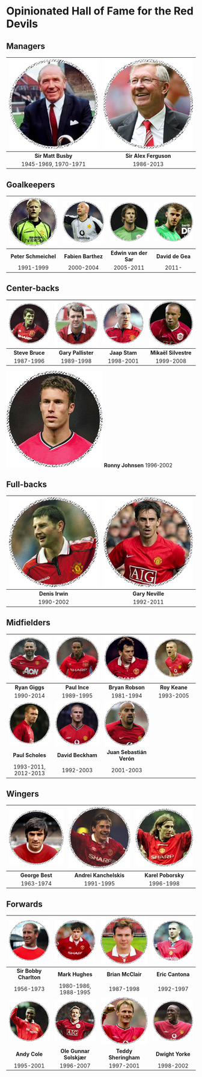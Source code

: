 # Opinionated Hall of Fame for the Red Devils

## Managers

![](managers/matt-busby.png) | ![](managers/alex-ferguson.png)
:---------------------------:|:------------------------------:
**Sir Matt Busby**           | **Sir Alex Ferguson**
1945-1969, 1970-1971         | 1986-2013

## Goalkeepers

![](gk/schmeichel.png) | ![](gk/barthez.png) | ![](gk/van-der-sar.png) | ![](gk/de-gea.png)
:---------------------:|:-------------------:|:-----------------------:|:-----------------:
**Peter Schmeichel**   | **Fabien Barthez**  | **Edwin van der Sar**   | **David de Gea**
1991-1999              | 2000-2004           | 2005-2011               | 2011-

## Center-backs

![](cb/bruce.png)   | ![](cb/pallister.png) | ![](cb/stam.png) | ![](cb/silvestre.png)
:------------------:|:---------------------:|:----------------:|:--------------------:
**Steve Bruce**     | **Gary Pallister**    | **Jaap Stam**    | **Mikaël Silvestre**
1987-1996           | 1989-1998             | 1998-2001        | 1999-2008
![](cb/johnsen.png)
**Ronny Johnsen**
1996-2002

## Full-backs

![](fb/irwin.png) | ![](fb/gary-neville.png)
:----------------:|:-----------------------:
**Denis Irwin**   | **Gary Neville**
1990-2002         | 1992-2011

## Midfielders

![](mf/giggs.png)    | ![](mf/paul-ince.png) | ![](mf/bryan-robson.png) | ![](mf/roy-keane.png)
:-------------------:|:---------------------:|:------------------------:|:--------------------:
**Ryan Giggs**       | **Paul Ince**         | **Bryan Robson**         | **Roy Keane**
1990-2014            | 1989-1995             | 1981-1994                | 1993-2005
![](mf/scholes.png)  | ![](mf/beckham.png)   | ![](mf/veron.png)
**Paul Scholes**     | **David Beckham**     | **Juan Sebastián Verón**
1993-2011, 2012-2013 | 1992-2003             | 2001-2003

## Wingers

![](wingers/george-best.png) | ![](wingers/kanchelskis.png) | ![](wingers/poborsky.png)
:---------------------------:|:----------------------------:|:------------------------:
**George Best**              | **Andrei Kanchelskis**       | **Karel Poborsky**
1963-1974                    | 1991-1995                    | 1996-1998

## Forwards

![](fw/bobby-charlton.png) | ![](fw/mark-hughes.png) | ![](fw/brian-mcclair.png) | ![](fw/cantona.png)
:-------------------------:|:-----------------------:|:-------------------------:|:------------------:
**Sir Bobby Charlton**     | **Mark Hughes**         | **Brian McClair**         | **Eric Cantona**
1956-1973                  | 1980-1986, 1988-1995    | 1987-1998                 | 1992-1997
![](fw/andy-cole.png)      | ![](fw/solskjaer.png)   | ![](fw/sheringham.png)    | ![](fw/yorke.png)
**Andy Cole**              | **Ole Gunnar Solskjær** | **Teddy Sheringham**      | **Dwight Yorke**
1995-2001                  | 1996-2007               | 1997-2001                 | 1998-2002

